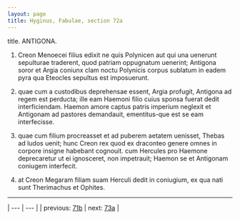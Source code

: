 ```yaml
---
layout: page
title: Hyginus, Fabulae, section 72a
---
```


title. ANTIGONA.



1. Creon Menoecei filius edixit ne quis Polynicen aut qui una uenerunt sepulturae traderent, quod patriam oppugnatum uenerint; Antigona soror et Argia coniunx clam noctu Polynicis corpus sublatum in eadem pyra qua Eteocles sepultus est imposuerunt.



2. quae cum a custodibus deprehensae essent, Argia profugit, Antigona ad regem est perducta; ille eam Haemoni filio cuius sponsa fuerat dedit interficiendam. Haemon amore captus patris imperium neglexit et Antigonam ad pastores demandauit, ementitus-que est se eam interfecisse.



3. quae cum filium procreasset et ad puberem aetatem uenisset, Thebas ad ludos uenit; hunc Creon rex quod ex draconteo genere omnes in corpore insigne habebant cognouit. cum Hercules pro Haemone deprecaretur ut ei ignosceret, non impetrauit; Haemon se et Antigonam coniugem interfecit.



4. at Creon Megaram filiam suam Herculi dedit in coniugium, ex qua nati sunt Therimachus et Ophites.



---

| --- | --- |
| previous: [71b](../71b/) | next: [73a](../73a/) |